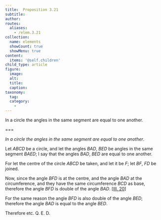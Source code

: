 ```yaml
---
title:  Proposition 3.21
subtitle: 
author:
routes:
  aliases:
    - /elem.3.21
collection:
  name: elements
  showCount: true
  showMenu: true
content:
  items: '@self.children'
child_type: article
figure:
  image:
  alt:
  title:
  caption:
taxonomy:
  tag:
  category:
    - 
---
```


<p><emph>In a circle the angles in the same segment are equal to one another</emph>. </p>

===

<p><em>In a circle the angles in the same segment are equal to one another</em>. </p>

<p>Let <em>ABCD</em> be a circle, and let the angles <em>BAD</em>, <em>BED</em> be angles in the same segment <em>BAED</em>; I say that the angles <em>BAD</em>, <em>BED</em> are equal to one another. </p>

<p>For let the centre of the circle <em>ABCD</em> be taken, and let it be <em>F</em>; let 
       <em>BF</em>, <em>FD</em> be joined. </p>

<p>Now, since the angle <em>BFD</em> is at the centre, <span class="center">and the angle <em>BAD</em> at the circumference, and they have the same circumference <em>BCD</em> as base, therefore the angle <em>BFD</em> is double of the angle <em>BAD</em>. [<a href="/elem.3.20">III. 20</a>]</span>
      </p>

<p>For the same reason <span class="center">the angle <em>BFD</em> is also double of the angle <em>BED</em>; therefore the angle <em>BAD</em> is equal to the angle <em>BED</em>.</span>
      </p>

<p>Therefore etc. Q. E. D.</p>
